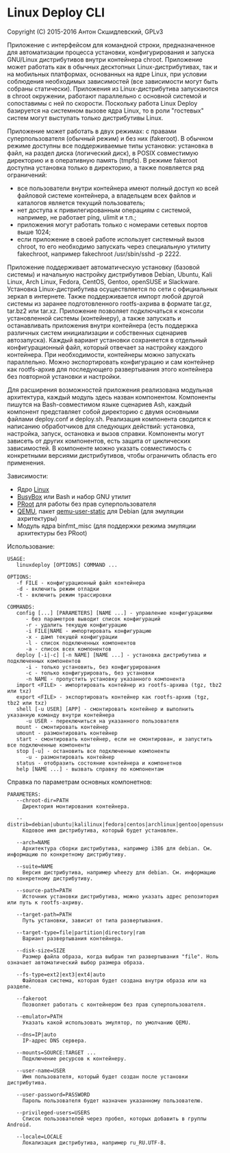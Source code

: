 # Linux Deploy CLI

Copyright (C) 2015-2016 Антон Скшидлевский, GPLv3

Приложение с интерфейсом для командной строки, предназначенное для автоматизации процесса установки, конфигурирования и запуска GNU/Linux дистрибутивов внутри контейнера chroot. Приложение может работать как в обычных десктопных Linux-дистрибутивах, так и на мобильных платформах, основанных на ядре Linux, при условии соблюдения необходимых зависимостей (все зависимости могут быть собраны статически). Приложения из Linux-дистрибутива запускаются в chroot окружении, работают параллельно с основной системой и сопоставимы с ней по скорости. Поскольку работа Linux Deploy базируется на системном вызове ядра Linux, то в роли "гостевых" систем могут выступать только дистрибутивы Linux.

Приложение может работать в двух режимах: с правами суперпользователя (обычный режим) и без них (fakeroot). В обычном режиме доступны все поддерживаемые типы установки: установка в файл, на раздел диска (логический диск), в POSIX совместимую директорию и в оперативную память (tmpfs). В режиме fakeroot доступна установка только в директорию, а также появляется ряд ограничений:
* все пользователи внутри контейнера имеют полный доступ ко всей файловой системе контейнера, а владельцем всех файлов и каталогов является текущий пользователь;
* нет доступа к привилегированным операциям с системой, например, не работает ping, ulimit и т.п.;
* приложения могут работать только с номерами сетевых портов выше 1024;
* если приложение в своей работе использует системный вызов chroot, то его необходимо запускать через специальную утилиту fakechroot, например fakechroot /usr/sbin/sshd -p 2222.

Приложение поддерживает автоматическую установку (базовой системы) и начальную настройку дистрибутивов Debian, Ubuntu, Kali Linux, Arch Linux, Fedora, CentOS, Gentoo, openSUSE и Slackware. Установка Linux-дистрибутива осуществляется по сети с официальных зеркал в интернете. Также поддерживается импорт любой другой системы из заранее подготовленного rootfs-ахрива в формате tar.gz, tar.bz2 или tar.xz. Приложение позволяет подключаться к консоли установленной системы (контейнеру), а также запускать и останавливать приложения внутри контейнера (есть поддержка различных систем инициализации и собственных сценариев автозапуска). Каждый вариант установки сохраняется в отдельный конфигурационный файл, который отвечает за настройку каждого контейнера. При необходимости, контейнеры можно запускать параллельно. Можно экспортировать конфигурацию и сам контейнер как rootfs-архив для последующего развертывания этого контейнера без повторной установки и настройки.

Для расширения возможностей приложения реализована модульная архитектура, каждый модуль здесь назван компонентом. Компоненты пишутся на Bash-совместимом языке сценариев Ash, каждый компонент представляет собой директорию с двумя основными файлами deploy.conf и deploy.sh. Реализация компонента сводится к написанию обработчиков для следующих действий: установка, настройка, запуск, остановка и вызов справки. Компоненты могут зависеть от других компонентов, есть защита от циклических зависимостей. В компоненте можно указать совместимость с конкретными версиями дистрибутивов, чтобы ограничить область его применения.

Зависимости:
* Ядро [Linux](http://kernel.org)
* [BusyBox](https://github.com/meefik/busybox) или Bash и набор GNU утилит
* [PRoot](http://proot.me) для работы без прав суперпользователя
* [QEMU](http://qemu.org), пакет [qemu-user-static](https://packages.debian.org/stable/qemu-user-static) для Debian (для эмуляции ахритектуры)
* Модуль ядра binfmt_misc (для поддержки режима эмуляции архитектуры без PRoot)

Использование:
```
USAGE:
   linuxdeploy [OPTIONS] COMMAND ...

OPTIONS:
   -f FILE - конфигурационный файл контейнера
   -d - включить режим отладки
   -t - включить режим трассировки

COMMANDS:
   config [...] [PARAMETERS] [NAME ...] - управление конфигурациями
      - без параметров выводит список конфигураций
      -r - удалить текущую конфигурацию
      -i FILE|NAME - импортировать конфигурацию
      -x - дамп текущей конфигурации
      -l - список подключенных компонентов
      -a - список всех компонентов
   deploy [-i|-c] [-n NAME] [NAME ...] - установка дистрибутива и подключенных компонентов
      -i - только установить, без конфигурирования
      -с - только конфигурировать, без установки
      -n NAME - пропустить установку указанного компонента
   import <FILE> - импортировать контейнер из rootfs-архива (tgz, tbz2 или txz)
   export <FILE> - экспортировать контейнер как rootfs-архив (tgz, tbz2 или txz)
   shell [-u USER] [APP] - смонтировать контейнер и выполнить указанную команду внутри контейнера
      -u USER - переключиться на указанного пользователя
   mount - смонтировать контейнер
   umount - размонтировать контейнер
   start - смонтировать контейнер, если не смонтирован, и запустить все подключенные компоненты
   stop [-u] - остановить все подключенные компоненты
      -u - размонтировать контейнер
   status - отобразить состояние контейнера и компонетнов
   help [NAME ...] - вызвать справку по компонентам
```

Справка по параметрам основных компонетнов:
```
PARAMETERS: 
   --chroot-dir=PATH
     Директория монтирования контейнера.

   --distrib=debian|ubuntu|kalilinux|fedora|centos|archlinux|gentoo|opensuse|slackware
     Кодовое имя дистрибутива, который будет установлен.

   --arch=NAME
     Архитектура сборки дистрибутива, например i386 для debian. См. информацию по конкретному дистрибутиву.

   --suite=NAME
     Версия дистрибутива, например wheezy для debian. См. информацию по конкретному дистрибутиву.

   --source-path=PATH
     Источник установки дистрибутива, можно указать адрес репозитория или путь к rootfs-ахриву.

   --target-path=PATH
     Путь установки, зависит от типа развертывания.

   --target-type=file|partition|directory|ram
     Вариант развертывания контейнера.

   --disk-size=SIZE
     Размер файла образа, когда выбран тип развертывания "file". Ноль означает автоматический выбор размера образа.

   --fs-type=ext2|ext3|ext4|auto
     Файловая система, которая будет создана внутри образа или на разделе.

   --fakeroot
     Позволяет работать с контейнером без прав суперпользователя.

   --emulator=PATH
     Указать какой использовать эмулятор, по умолчанию QEMU.

   --dns=IP|auto
     IP-адрес DNS сервера.

   --mounts=SOURCE:TARGET ...
     Подключение ресурсов к контейнеру.

   --user-name=USER
     Имя пользователя, который будет создан после установки дистрибутива.

   --user-password=PASSWORD
     Пароль пользователя будет назначен указанному пользователю.

   --privileged-users=USERS
     Список пользователей через пробел, которых добавить в группы Android.

   --locale=LOCALE
     Локализация дистрибутива, например ru_RU.UTF-8.
```
